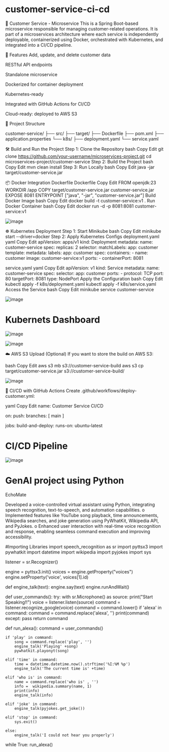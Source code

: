 # customer-service-ci-cd

🧍 Customer Service - Microservice
This is a Spring Boot-based microservice responsible for managing customer-related operations. It is part of a microservices architecture where each service is independently deployable, containerized using Docker, orchestrated with Kubernetes, and integrated into a CI/CD pipeline.

🚀 Features
Add, update, and delete customer data

RESTful API endpoints

Standalone microservice

Dockerized for container deployment

Kubernetes-ready

Integrated with GitHub Actions for CI/CD

Cloud-ready: deployed to AWS S3

📁 Project Structure

customer-service/
├── src/
├── target/
├── Dockerfile
├── pom.xml
├── application.properties
└── k8s/
    ├── deployment.yaml
    └── service.yaml
    
🛠️ Build and Run the Project
Step 1: Clone the Repository
bash
Copy
Edit
git clone https://github.com/your-username/microservices-project.git
cd microservices-project/customer-service
Step 2: Build the Project
bash
Copy
Edit
mvn clean install
Step 3: Run Locally
bash
Copy
Edit
java -jar target/customer-service.jar

📦 Docker Integration
Dockerfile
Dockerfile
Copy
Edit
FROM openjdk:23
WORKDIR /app
COPY target/customer-service.jar customer-service.jar
EXPOSE 8081
ENTRYPOINT ["java", "-jar", "customer-service.jar"]
Build Docker Image
bash
Copy
Edit
docker build -t customer-service:v1 .
Run Docker Container
bash
Copy
Edit
docker run -d -p 8081:8081 customer-service:v1

![image](https://github.com/user-attachments/assets/d70cacc9-d5ce-41cc-89d2-5722686e7a88)



☸️ Kubernetes Deployment
Step 1: Start Minikube
bash
Copy
Edit
minikube start --driver=docker
Step 2: Apply Kubernetes Configs
deployment.yaml
yaml
Copy
Edit
apiVersion: apps/v1
kind: Deployment
metadata:
  name: customer-service
spec:
  replicas: 2
  selector:
    matchLabels:
      app: customer
  template:
    metadata:
      labels:
        app: customer
    spec:
      containers:
      - name: customer
        image: customer-service:v1
        ports:
        - containerPort: 8081
        
service.yaml
yaml
Copy
Edit
apiVersion: v1
kind: Service
metadata:
  name: customer-service
spec:
  selector:
    app: customer
  ports:
    - protocol: TCP
      port: 80
      targetPort: 8081
  type: NodePort
Apply the Configuration
bash
Copy
Edit
kubectl apply -f k8s/deployment.yaml
kubectl apply -f k8s/service.yaml
Access the Service
bash
Copy
Edit
minikube service customer-service

![image](https://github.com/user-attachments/assets/56eb767d-4cfe-42f1-bee2-4a97cf52de54)

# Kubernets Dashboard

![image](https://github.com/user-attachments/assets/fe020fcc-02d9-4a29-92b9-d2eafd8457f0)

![image](https://github.com/user-attachments/assets/ad6fcd92-eaf3-4de4-a221-39304f378012)


☁️ AWS S3 Upload (Optional)
If you want to store the build on AWS S3:

bash
Copy
Edit
aws s3 mb s3://customer-service-build
aws s3 cp target/customer-service.jar s3://customer-service-build/

![image](https://github.com/user-attachments/assets/030e1222-c5ee-48a8-bf66-418209c12787)


🔁 CI/CD with GitHub Actions
Create .github/workflows/deploy-customer.yml:

yaml
Copy
Edit
name: Customer Service CI/CD

on:
  push:
    branches: [ main ]

jobs:
  build-and-deploy:
    runs-on: ubuntu-latest

# CI/CD Pipeline

![image](https://github.com/user-attachments/assets/96d89008-c635-40bf-a7b3-53078a792ed0)



# GenAI project using Python

EchoMate

Developed a voice-controlled virtual assistant using Python, integrating speech recognition, text-to-speech, and automation capabilities. o Implemented features like YouTube song playback, time announcements, Wikipedia searches, and joke generation using PyWhatKit, Wikipedia API, and PyJokes. o Enhanced user interaction with real-time voice recognition and response, enabling seamless command execution and improving accessibility.

#Importing Libraries
import speech_recognition as sr
import pyttsx3
import pywhatkit
import datetime
import wikipedia
import pyjokes
import sys



listener = sr.Recognizer()

engine = pyttsx3.init()
voices = engine.getProperty("voices")
engine.setProperty('voice', voices[1].id)

def engine_talk(text):
    engine.say(text)
    engine.runAndWait()
    

def user_commands():
    try:
        with sr.Microphone() as source:
            print("Start Speaking!!")
            voice = listener.listen(source)
            command = listener.recognize_google(voice)
            command = command.lower()
            if 'alexa' in command:
                command = command.replace('alexa', '')
                print(command)
    except:
        pass
    return command
    
    
def run_alexa():
    command = user_commands()
    
    if 'play' in command:
        song = command.replace('play', '')
        engine_talk('Playing' +song)
        pywhatkit.playonyt(song)
    
    elif 'time' in command:
        time = datetime.datetime.now().strftime('%I:%M %p')
        engine_talk('The current time is' +time)
    
    elif 'who is' in command:
        name = command.replace('who is' , '')
        info =  wikipedia.summary(name, 1)
        print(info)
        engine_talk(info)
    
    elif 'joke' in command:
        engine_talk(pyjokes.get_joke())
    
    elif 'stop' in command:
        sys.exit()
    
    else:
        engine_talk('I could not hear you properly')
        
        
while True:
    run_alexa()


